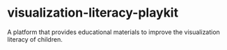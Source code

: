 # visualization-literacy-playkit
A platform that provides educational materials to improve the visualization literacy of children. 
